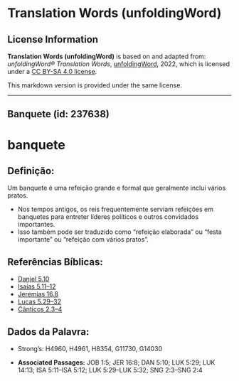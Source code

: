 # Translation Words (unfoldingWord)

## License Information

**Translation Words (unfoldingWord)** is based on and adapted from: _unfoldingWord® Translation Words_, [unfoldingWord](https://unfoldingword.org/utw), 2022, which is licensed under a [CC BY-SA 4.0 license](https://creativecommons.org/licenses/by-sa/4.0/legalcode.en).

This markdown version is provided under the same license.



--------------------------------

## Banquete (id: 237638)

banquete
========

Definição:
----------

Um banquete é uma refeição grande e formal que geralmente inclui vários pratos.

* Nos tempos antigos, os reis frequentemente serviam refeições em banquetes para entreter líderes políticos e outros convidados importantes.
* Isso também pode ser traduzido como “refeição elaborada” ou “festa importante” ou “refeição com vários pratos”.

Referências Bíblicas:
---------------------

* [Daniel 5\.10](https://ref.ly/Dan5:10)
* [Isaías 5\.11–12](https://ref.ly/Isa5:11-Isa5:12)
* [Jeremias 16\.8](https://ref.ly/Jer16:8)
* [Lucas 5\.29–32](https://ref.ly/Luke5:29-Luke5:32)
* [Cânticos 2\.3–4](https://ref.ly/Song2:3-Song2:4)

Dados da Palavra:
-----------------

* Strong’s: H4960, H4961, H8354, G11730, G14030

* **Associated Passages:** JOB 1:5; JER 16:8; DAN 5:10; LUK 5:29; LUK 14:13; ISA 5:11–ISA 5:12; LUK 5:29–LUK 5:32; SNG 2:3–SNG 2:4

